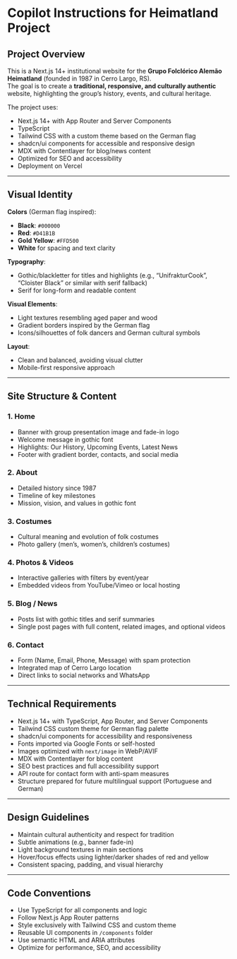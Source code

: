 # Copilot Instructions for Heimatland Project

<!-- Use this file to provide workspace-specific custom instructions to Copilot. For more details, visit https://code.visualstudio.com/docs/copilot/copilot-customization#_use-a-githubcopilotinstructionsmd-file -->

## Project Overview
This is a Next.js 14+ institutional website for the **Grupo Folclórico Alemão Heimatland** (founded in 1987 in Cerro Largo, RS).  
The goal is to create a **traditional, responsive, and culturally authentic** website, highlighting the group’s history, events, and cultural heritage.  

The project uses:
- Next.js 14+ with App Router and Server Components
- TypeScript
- Tailwind CSS with a custom theme based on the German flag
- shadcn/ui components for accessible and responsive design
- MDX with Contentlayer for blog/news content
- Optimized for SEO and accessibility
- Deployment on Vercel

---

## Visual Identity
**Colors** (German flag inspired):
- **Black**: `#000000`
- **Red**: `#D41B1B`
- **Gold Yellow**: `#FFD500`
- **White** for spacing and text clarity

**Typography**:
- Gothic/blackletter for titles and highlights (e.g., “UnifrakturCook”, “Cloister Black” or similar with serif fallback)
- Serif for long-form and readable content

**Visual Elements**:
- Light textures resembling aged paper and wood
- Gradient borders inspired by the German flag
- Icons/silhouettes of folk dancers and German cultural symbols

**Layout**:
- Clean and balanced, avoiding visual clutter
- Mobile-first responsive approach

---

## Site Structure & Content

### 1. Home
- Banner with group presentation image and fade-in logo
- Welcome message in gothic font
- Highlights: Our History, Upcoming Events, Latest News
- Footer with gradient border, contacts, and social media

### 2. About
- Detailed history since 1987
- Timeline of key milestones
- Mission, vision, and values in gothic font

### 3. Costumes
- Cultural meaning and evolution of folk costumes
- Photo gallery (men’s, women’s, children’s costumes)

### 4. Photos & Videos
- Interactive galleries with filters by event/year
- Embedded videos from YouTube/Vimeo or local hosting

### 5. Blog / News
- Posts list with gothic titles and serif summaries
- Single post pages with full content, related images, and optional videos

### 6. Contact
- Form (Name, Email, Phone, Message) with spam protection
- Integrated map of Cerro Largo location
- Direct links to social networks and WhatsApp

---

## Technical Requirements
- Next.js 14+ with TypeScript, App Router, and Server Components
- Tailwind CSS custom theme for German flag palette
- shadcn/ui components for accessibility and responsiveness
- Fonts imported via Google Fonts or self-hosted
- Images optimized with `next/image` in WebP/AVIF
- MDX with Contentlayer for blog content
- SEO best practices and full accessibility support
- API route for contact form with anti-spam measures
- Structure prepared for future multilingual support (Portuguese and German)

---

## Design Guidelines
- Maintain cultural authenticity and respect for tradition
- Subtle animations (e.g., banner fade-in)
- Light background textures in main sections
- Hover/focus effects using lighter/darker shades of red and yellow
- Consistent spacing, padding, and visual hierarchy

---

## Code Conventions
- Use TypeScript for all components and logic
- Follow Next.js App Router patterns
- Style exclusively with Tailwind CSS and custom theme
- Reusable UI components in `/components` folder
- Use semantic HTML and ARIA attributes
- Optimize for performance, SEO, and accessibility